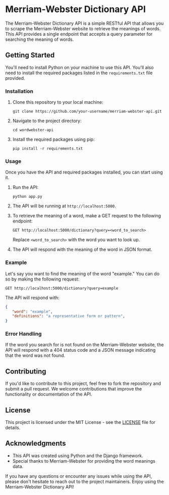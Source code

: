 # Merriam-Webster Dictionary API

The Merriam-Webster Dictionary API is a simple RESTful API that allows you to scrape the Merriam-Webster website to retrieve the meanings of words. This API provides a single endpoint that accepts a query parameter for searching the meaning of words.

## Getting Started

You'll need to install Python on your machine to use this API. You'll also need to install the required packages listed in the `requirements.txt` file provided.

### Installation

1. Clone this repository to your local machine:

   ```shell
   git clone https://github.com/your-username/merriam-webster-api.git
   ```

2. Navigate to the project directory:

   ```shell
   cd wordwebster-api
   ```

3. Install the required packages using pip:

   ```shell
   pip install -r requirements.txt
   ```

### Usage

Once you have the API and required packages installed, you can start using it.

1. Run the API:

   ```shell
   python app.py
   ```

2. The API will be running at `http://localhost:5000`.

3. To retrieve the meaning of a word, make a GET request to the following endpoint:

   ```
   GET http://localhost:5000/dictionary?query=<word_to_search>
   ```

   Replace `<word_to_search>` with the word you want to look up.

4. The API will respond with the meaning of the word in JSON format.

### Example

Let's say you want to find the meaning of the word "example." You can do so by making the following request:

```
GET http://localhost:5000/dictionary?query=example
```

The API will respond with:

```json
{
   "word": "example",
   "definitions": "a representative form or pattern",
}
```

### Error Handling

If the word you search for is not found on the Merriam-Webster website, the API will respond with a 404 status code and a JSON message indicating that the word was not found.

## Contributing

If you'd like to contribute to this project, feel free to fork the repository and submit a pull request. We welcome contributions that improve the functionality or documentation of the API.

## License

This project is licensed under the MIT License - see the [LICENSE](LICENSE) file for details.

## Acknowledgments

- This API was created using Python and the Django framework.
- Special thanks to Merriam-Webster for providing the word meanings data.

If you have any questions or encounter any issues while using the API, please don't hesitate to reach out to the project maintainers. Enjoy using the Merriam-Webster Dictionary API!


